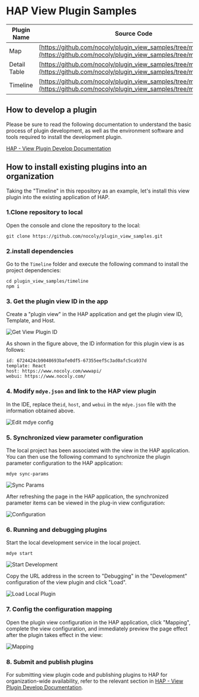 # HAP View Plugin Samples

| Plugin Name | Source Code                                                                                                                          |
| -------- | ------------------------------------------------------------------------------------------------------------------------------------------------ |
| Map    | [https://github.com/nocoly/plugin_view_samples/tree/main/map](https://github.com/nocoly/plugin_view_samples/tree/main/map)           |
| Detail Table   | [https://github.com/nocoly/plugin_view_samples/tree/main/table](https://github.com/nocoly/plugin_view_samples/tree/main/table)       |
| Timeline   | [https://github.com/nocoly/plugin_view_samples/tree/main/timeline](https://github.com/nocoly/plugin_view_samples/tree/main/timeline) |

## How to develop a plugin

Please be sure to read the following documentation to understand the basic process of plugin development, as well as the environment software and tools required to install the development plugin. 

[HAP - View Plugin Develop Documentation](https://help.nocoly.com/extensions/developer/view)

## How to install existing plugins into an organization

Taking the "Timeline" in this repository as an example, let's install this view plugin into the existing application of HAP.

### 1.Clone repository to local

Open the console and clone the repository to the local: 

```shell
git clone https://github.com/nocoly/plugin_view_samples.git
```

### 2.install dependencies

Go to the `Timeline` folder and execute the following command to install the project dependencies:

```shell
cd plugin_view_samples/timeline
npm i
```

### 3. Get the plugin view ID in the app

Create a "plugin view" in the HAP application and get the plugin view ID, Template, and Host.

![Get View Plugin ID](./_assets/view_plugin_id.png)

As shown in the figure above, the ID information for this plugin view is as follows:

```
id: 6724424cb9048693bafe0df5-67355eef5c3ad0afc5ca937d
template: React
host: https://www.nocoly.com/wwwapi/
webui: https://www.nocoly.com/
```

### 4. Modify `mdye.json` and link to the HAP view plugin

In the IDE, replace the`id`, `host`, and `webui` in the `mdye.json` file with the information obtained above.

![Edit mdye config](./_assets/mdyeconfig.png)


### 5. Synchronized view parameter configuration

The local project has been associated with the view in the HAP application. You can then use the following command to synchronize the plugin parameter configuration to the HAP application:

```shell
mdye sync-params
```
![Sync Params](./_assets/sync_params.png)

After refreshing the page in the HAP application, the synchronized parameter items can be viewed in the plug-in view configuration:

![Configuration](./_assets/configuration_items.png)


### 6. Running and debugging plugins

Start the local development service in the local project.

```shell
mdye start
```

![Start Development](./_assets/mdye_start.png)

Copy the URL address in the screen to "Debugging" in the "Development" configuration of the view plugin and click "Load".

![Load Local Plugin](./_assets/load_bundle.png)


### 7. Config the configuration mapping

Open the plugin view configuration in the HAP application, click "Mapping", complete the view configuration, and immediately preview the page effect after the plugin takes effect in the view:

![Mapping](./_assets/mapping.png)


### 8. Submit and publish plugins

For submitting view plugin code and publishing plugins to HAP for organization-wide availability, refer to the relevant section in [HAP - View Plugin Develop Documentation](https://help.nocoly.com/extensions/developer/view).